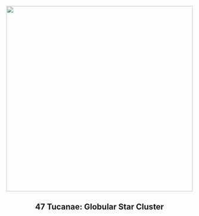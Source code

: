 
<p align="center"><img src="https://apod.nasa.gov/apod/image/2509/crtastro_0352_1024.jpg" width="500" height="500"></p>
<h2 align="center"> 47 Tucanae: Globular Star Cluster </h2>
